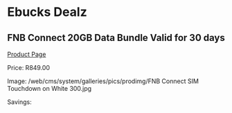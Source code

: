 
# Ebucks Dealz
## FNB Connect 20GB Data Bundle Valid for 30 days
[Product Page](https://www.ebucks.com/web/shop/productSelected.do?prodId=1157253089&catId=300)

Price: R849.00

Image: /web/cms/system/galleries/pics/prodimg/FNB Connect SIM Touchdown on White 300.jpg

Savings: 


	